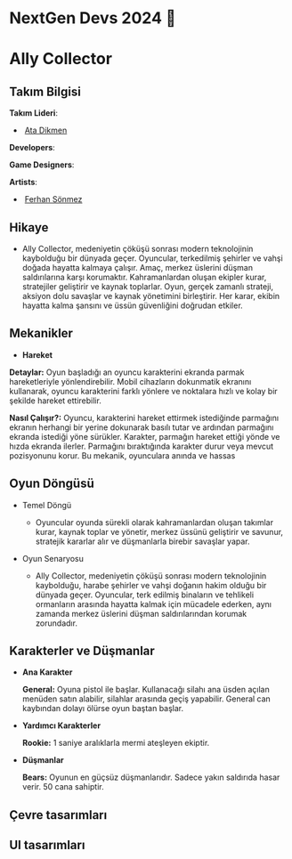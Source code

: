 # NextGen Devs 2024 🚀

# Ally Collector

## Takım Bilgisi
**Takım Lideri**:
- <a><img align="center" /></a> [Ata Dikmen](link)

**Developers**:

**Game Designers**:

**Artists**:
- <a><img align="center" /></a> [Ferhan Sönmez](link)


## Hikaye
- Ally Collector, medeniyetin çöküşü sonrası modern teknolojinin kaybolduğu bir dünyada geçer. Oyuncular, terkedilmiş şehirler ve vahşi doğada hayatta kalmaya çalışır. Amaç, merkez üslerini düşman saldırılarına karşı korumaktır. Kahramanlardan oluşan ekipler kurar, stratejiler geliştirir ve kaynak toplarlar. Oyun, gerçek zamanlı strateji, aksiyon dolu savaşlar ve kaynak yönetimini birleştirir. Her karar, ekibin hayatta kalma şansını ve üssün güvenliğini doğrudan etkiler.

## Mekanikler
- **Hareket**
  
**Detaylar:** Oyun başladığı an oyuncu karakterini ekranda parmak hareketleriyle yönlendirebilir. Mobil cihazların dokunmatik ekranını kullanarak, oyuncu karakterini farklı yönlere ve noktalara hızlı ve kolay bir şekilde hareket ettirebilir.

**Nasıl Çalışır?:** Oyuncu, karakterini hareket ettirmek istediğinde parmağını ekranın herhangi bir yerine dokunarak basılı tutar ve ardından parmağını ekranda istediği yöne sürükler. Karakter, parmağın hareket ettiği yönde ve hızda ekranda ilerler. Parmağını bıraktığında karakter durur veya mevcut pozisyonunu korur. Bu mekanik, oyunculara anında ve hassas 

## Oyun Döngüsü
- Temel Döngü

    * Oyuncular oyunda sürekli olarak kahramanlardan oluşan takımlar kurar, kaynak toplar ve yönetir, merkez üssünü geliştirir ve savunur, stratejik kararlar alır ve düşmanlarla birebir savaşlar yapar.
 
- Oyun Senaryosu

    * Ally Collector, medeniyetin çöküşü sonrası modern teknolojinin kaybolduğu, harabe şehirler ve vahşi doğanın hakim olduğu bir dünyada geçer. Oyuncular, terk edilmiş binaların ve tehlikeli ormanların arasında hayatta kalmak için mücadele ederken, aynı zamanda merkez üslerini düşman saldırılarından korumak zorundadır.
 
## Karakterler ve Düşmanlar
- **Ana Karakter**

    **General:** Oyuna pistol ile başlar. Kullanacağı silahı ana üsden açılan menüden satın alabilir, silahlar arasında geçiş yapabilir. General can kaybından dolayı ölürse oyun baştan başlar.
 
- **Yardımcı Karakterler**

    **Rookie:** 1 saniye aralıklarla mermi ateşleyen ekiptir.

- **Düşmanlar**

    **Bears:** Oyunun en güçsüz düşmanlarıdır. Sadece yakın saldırıda hasar verir. 50 cana sahiptir.



## Çevre tasarımları
## UI tasarımları
